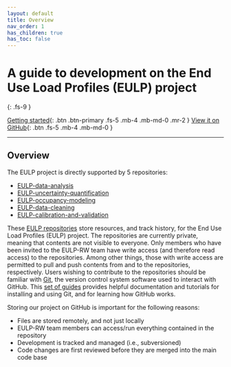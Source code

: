```yaml
---
layout: default
title: Overview
nav_order: 1
has_children: true
has_toc: false
---
```


# A guide to development on the End Use Load Profiles (EULP) project
{: .fs-9 }

[Getting started](getting_started/getting_started.html){: .btn .btn-primary .fs-5 .mb-4 .mb-md-0 .mr-2 } [View it on GitHub](https://github.com/NREL/EULP.github.io){: .btn .fs-5 .mb-4 .mb-md-0 }

---

Overview
--------

The EULP project is directly supported by 5 repositories:
* [EULP-data-analysis](https://github.com/NREL/EULP-data-analysis)
* [EULP-uncertainty-quantification](https://github.com/NREL/EULP-uncertainty-quantification)
* [EULP-occupancy-modeling](https://github.com/NREL/EULP-occupancy-modeling)
* [EULP-data-cleaning](https://github.com/NREL/EULP-data-cleaning)
* [EULP-calibration-and-validation](https://github.com/NREL/EULP-calibration-and-validation)

These [EULP repositories](https://github.com/NREL?utf8=%E2%9C%93&q=EULP&type=&language=) store resources, and track history, for the End Use Load Profiles (EULP) project. The repositories are currently private, meaning that contents are not visible to everyone. Only members who have been invited to the EULP-RW team have write access (and therefore read access) to the repositories. Among other things, those with write access are permitted to pull and push contents from and to the repositories, respectively. Users wishing to contribute to the repositories should be familiar with [Git](https://git-scm.com/), the version control system software used to interact with GitHub. This [set of guides](https://guides.github.com/) provides helpful documentation and tutorials for installing and using Git, and for learning how GitHub works.

Storing our project on GitHub is important for the following reasons:
  * Files are stored remotely, and not just locally
  * EULP-RW team members can access/run everything contained in the repository
  * Development is tracked and managed (i.e., subversioned)
  * Code changes are first reviewed before they are merged into the main code base